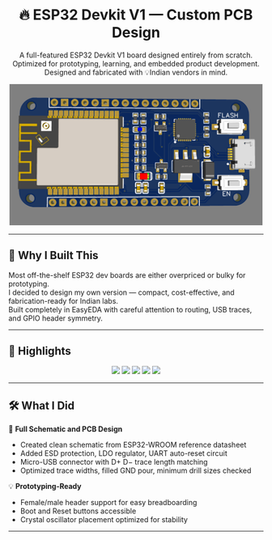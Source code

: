 <h1 align="center">🔥 ESP32 Devkit V1 — Custom PCB Design</h1>

<p align="center">
  A full-featured ESP32 Devkit V1 board designed entirely from scratch.<br>
  Optimized for prototyping, learning, and embedded product development.<br>
  Designed and fabricated with 💡Indian vendors in mind.
</p>

<p align="center">
  <img src="Screenshot from 2025-07-10 16-48-06.png" width="500px" alt="ESP32 Devkit V1 - 3D Render" />
</p>

---

## 🧠 Why I Built This

Most off-the-shelf ESP32 dev boards are either overpriced or bulky for prototyping.  
I decided to design my own version — compact, cost-effective, and fabrication-ready for Indian labs.  
Built completely in EasyEDA with careful attention to routing, USB traces, and GPIO header symmetry.

---

## 🚀 Highlights

<p align="center">
  <img src="https://img.shields.io/badge/MCU-ESP32--WROOM--32-blue?style=for-the-badge" />
  <img src="https://img.shields.io/badge/USB-Micro%20USB-green?style=for-the-badge" />
  <img src="https://img.shields.io/badge/Flash-4MB-orange?style=for-the-badge" />
  <img src="https://img.shields.io/badge/GPIO-30%2B%20Accessible-lightgrey?style=for-the-badge" />
  <img src="https://img.shields.io/badge/Board-Custom%20Designed-brightgreen?style=for-the-badge" />
</p>

---

## 🛠️ What I Did

🔧 **Full Schematic and PCB Design**  
- Created clean schematic from ESP32-WROOM reference datasheet  
- Added ESD protection, LDO regulator, UART auto-reset circuit  
- Micro-USB connector with D+ D− trace length matching  
- Optimized trace widths, filled GND pour, minimum drill sizes checked

💡 **Prototyping-Ready**  
- Female/male header support for easy breadboarding  
- Boot and Reset buttons accessible  
- Crystal oscillator placement optimized for stability

---
